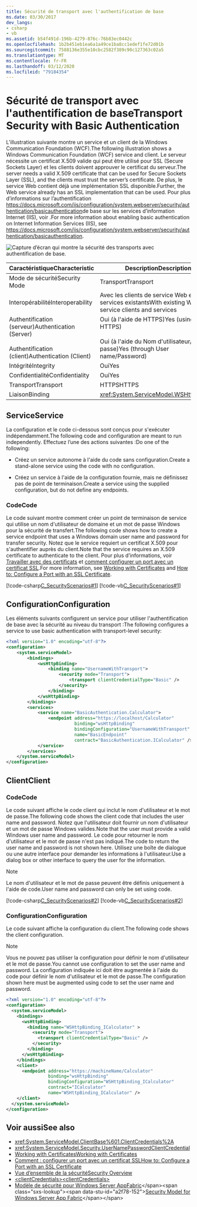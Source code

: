 ```yaml
---
title: Sécurité de transport avec l'authentification de base
ms.date: 03/30/2017
dev_langs:
- csharp
- vb
ms.assetid: b54f491d-196b-4279-876c-76b83ec0442c
ms.openlocfilehash: 1b2b451eb1ea6a1a49ce1ba8cc1edef1fe72d01b
ms.sourcegitcommit: 7588136e355e10cbc2582f389c90c127363c02a5
ms.translationtype: MT
ms.contentlocale: fr-FR
ms.lasthandoff: 03/12/2020
ms.locfileid: "79184354"
---
```

# <a name="transport-security-with-basic-authentication"></a><span data-ttu-id="a2f78-102">Sécurité de transport avec l'authentification de base</span><span class="sxs-lookup"><span data-stu-id="a2f78-102">Transport Security with Basic Authentication</span></span>
<span data-ttu-id="a2f78-103">L’illustration suivante montre un service et un client de la Windows Communication Foundation (WCF).</span><span class="sxs-lookup"><span data-stu-id="a2f78-103">The following illustration shows a Windows Communication Foundation (WCF) service and client.</span></span> <span data-ttu-id="a2f78-104">Le serveur nécessite un certificat X.509 valide qui peut être utilisé pour SSL (Secure Sockets Layer) et les clients doivent approuver le certificat du serveur.</span><span class="sxs-lookup"><span data-stu-id="a2f78-104">The server needs a valid X.509 certificate that can be used for Secure Sockets Layer (SSL), and the clients must trust the server’s certificate.</span></span> <span data-ttu-id="a2f78-105">De plus, le service Web contient déjà une implémentation SSL disponible.</span><span class="sxs-lookup"><span data-stu-id="a2f78-105">Further, the Web service already has an SSL implementation that can be used.</span></span> <span data-ttu-id="a2f78-106">Pour plus d’informations sur l’authentification <https://docs.microsoft.com/iis/configuration/system.webserver/security/authentication/basicauthentication>de base sur les services d’information Internet (IIS), voir .</span><span class="sxs-lookup"><span data-stu-id="a2f78-106">For more information about enabling basic authentication on Internet Information Services (IIS), see <https://docs.microsoft.com/iis/configuration/system.webserver/security/authentication/basicauthentication>.</span></span>  
  
 ![Capture d’écran qui montre la sécurité des transports avec authentification de base.](./media/transport-security-with-basic-authentication/transport-security-basic-authentication.gif)  
  
|<span data-ttu-id="a2f78-108">Caractéristique</span><span class="sxs-lookup"><span data-stu-id="a2f78-108">Characteristic</span></span>|<span data-ttu-id="a2f78-109">Description</span><span class="sxs-lookup"><span data-stu-id="a2f78-109">Description</span></span>|  
|--------------------|-----------------|  
|<span data-ttu-id="a2f78-110">Mode de sécurité</span><span class="sxs-lookup"><span data-stu-id="a2f78-110">Security Mode</span></span>|<span data-ttu-id="a2f78-111">Transport</span><span class="sxs-lookup"><span data-stu-id="a2f78-111">Transport</span></span>|  
|<span data-ttu-id="a2f78-112">Interopérabilité</span><span class="sxs-lookup"><span data-stu-id="a2f78-112">Interoperability</span></span>|<span data-ttu-id="a2f78-113">Avec les clients de service Web et les services existants</span><span class="sxs-lookup"><span data-stu-id="a2f78-113">With existing Web service clients and services</span></span>|  
|<span data-ttu-id="a2f78-114">Authentification (serveur)</span><span class="sxs-lookup"><span data-stu-id="a2f78-114">Authentication (Server)</span></span><br /><br /> <span data-ttu-id="a2f78-115">Authentification (client)</span><span class="sxs-lookup"><span data-stu-id="a2f78-115">Authentication (Client)</span></span>|<span data-ttu-id="a2f78-116">Oui (à l'aide de HTTPS)</span><span class="sxs-lookup"><span data-stu-id="a2f78-116">Yes (using HTTPS)</span></span><br /><br /> <span data-ttu-id="a2f78-117">Oui (à l'aide du Nom d'utilisateur/Mot de passe)</span><span class="sxs-lookup"><span data-stu-id="a2f78-117">Yes (through User name/Password)</span></span>|  
|<span data-ttu-id="a2f78-118">Intégrité</span><span class="sxs-lookup"><span data-stu-id="a2f78-118">Integrity</span></span>|<span data-ttu-id="a2f78-119">Oui</span><span class="sxs-lookup"><span data-stu-id="a2f78-119">Yes</span></span>|  
|<span data-ttu-id="a2f78-120">Confidentialité</span><span class="sxs-lookup"><span data-stu-id="a2f78-120">Confidentiality</span></span>|<span data-ttu-id="a2f78-121">Oui</span><span class="sxs-lookup"><span data-stu-id="a2f78-121">Yes</span></span>|  
|<span data-ttu-id="a2f78-122">Transport</span><span class="sxs-lookup"><span data-stu-id="a2f78-122">Transport</span></span>|<span data-ttu-id="a2f78-123">HTTPS</span><span class="sxs-lookup"><span data-stu-id="a2f78-123">HTTPS</span></span>|  
|<span data-ttu-id="a2f78-124">Liaison</span><span class="sxs-lookup"><span data-stu-id="a2f78-124">Binding</span></span>|<xref:System.ServiceModel.WSHttpBinding>|  
  
## <a name="service"></a><span data-ttu-id="a2f78-125">Service</span><span class="sxs-lookup"><span data-stu-id="a2f78-125">Service</span></span>  
 <span data-ttu-id="a2f78-126">La configuration et le code ci-dessous sont conçus pour s'exécuter indépendamment.</span><span class="sxs-lookup"><span data-stu-id="a2f78-126">The following code and configuration are meant to run independently.</span></span> <span data-ttu-id="a2f78-127">Effectuez l’une des actions suivantes :</span><span class="sxs-lookup"><span data-stu-id="a2f78-127">Do one of the following:</span></span>  
  
- <span data-ttu-id="a2f78-128">Créez un service autonome à l'aide du code sans configuration.</span><span class="sxs-lookup"><span data-stu-id="a2f78-128">Create a stand-alone service using the code with no configuration.</span></span>  
  
- <span data-ttu-id="a2f78-129">Créez un service à l'aide de la configuration fournie, mais ne définissez pas de point de terminaison.</span><span class="sxs-lookup"><span data-stu-id="a2f78-129">Create a service using the supplied configuration, but do not define any endpoints.</span></span>  
  
### <a name="code"></a><span data-ttu-id="a2f78-130">Code</span><span class="sxs-lookup"><span data-stu-id="a2f78-130">Code</span></span>  
 <span data-ttu-id="a2f78-131">Le code suivant montre comment créer un point de terminaison de service qui utilise un nom d'utilisateur de domaine et un mot de passe Windows pour la sécurité de transfert.</span><span class="sxs-lookup"><span data-stu-id="a2f78-131">The following code shows how to create a service endpoint that uses a Windows domain user name and password for transfer security.</span></span> <span data-ttu-id="a2f78-132">Notez que le service requiert un certificat X.509 pour s'authentifier auprès du client.</span><span class="sxs-lookup"><span data-stu-id="a2f78-132">Note that the service requires an X.509 certificate to authenticate to the client.</span></span> <span data-ttu-id="a2f78-133">Pour plus d’informations, voir [Travailler avec des certificats](../../../../docs/framework/wcf/feature-details/working-with-certificates.md) et [comment configurer un port avec un certificat SSL](../../../../docs/framework/wcf/feature-details/how-to-configure-a-port-with-an-ssl-certificate.md).</span><span class="sxs-lookup"><span data-stu-id="a2f78-133">For more information, see [Working with Certificates](../../../../docs/framework/wcf/feature-details/working-with-certificates.md) and [How to: Configure a Port with an SSL Certificate](../../../../docs/framework/wcf/feature-details/how-to-configure-a-port-with-an-ssl-certificate.md).</span></span>  
  
 [!code-csharp[C_SecurityScenarios#1](../../../../samples/snippets/csharp/VS_Snippets_CFX/c_securityscenarios/cs/source.cs#1)]
 [!code-vb[C_SecurityScenarios#1](../../../../samples/snippets/visualbasic/VS_Snippets_CFX/c_securityscenarios/vb/source.vb#1)]  
  
## <a name="configuration"></a><span data-ttu-id="a2f78-134">Configuration</span><span class="sxs-lookup"><span data-stu-id="a2f78-134">Configuration</span></span>  
 <span data-ttu-id="a2f78-135">Les éléments suivants configurent un service pour utiliser l'authentification de base avec la sécurité au niveau du transport :</span><span class="sxs-lookup"><span data-stu-id="a2f78-135">The following configures a service to use basic authentication with transport-level security:</span></span>  
  
```xml  
<?xml version="1.0" encoding="utf-8"?>  
<configuration>  
    <system.serviceModel>  
        <bindings>  
            <wsHttpBinding>  
                <binding name="UsernameWithTransport">  
                    <security mode="Transport">  
                        <transport clientCredentialType="Basic" />  
                    </security>  
                </binding>  
            </wsHttpBinding>  
        </bindings>  
        <services>  
            <service name="BasicAuthentication.Calculator">  
                <endpoint address="https://localhost/Calculator"  
                          binding="wsHttpBinding"
                          bindingConfiguration="UsernameWithTransport"  
                          name="BasicEndpoint"
                          contract="BasicAuthentication.ICalculator" />  
            </service>  
        </services>  
    </system.serviceModel>  
</configuration>  
```  
  
## <a name="client"></a><span data-ttu-id="a2f78-136">Client</span><span class="sxs-lookup"><span data-stu-id="a2f78-136">Client</span></span>  
  
### <a name="code"></a><span data-ttu-id="a2f78-137">Code</span><span class="sxs-lookup"><span data-stu-id="a2f78-137">Code</span></span>  
 <span data-ttu-id="a2f78-138">Le code suivant affiche le code client qui inclut le nom d'utilisateur et le mot de passe.</span><span class="sxs-lookup"><span data-stu-id="a2f78-138">The following code shows the client code that includes the user name and password.</span></span> <span data-ttu-id="a2f78-139">Notez que l'utilisateur doit fournir un nom d'utilisateur et un mot de passe Windows valides.</span><span class="sxs-lookup"><span data-stu-id="a2f78-139">Note that the user must provide a valid Windows user name and password.</span></span> <span data-ttu-id="a2f78-140">Le code pour retourner le nom d'utilisateur et le mot de passe n'est pas indiqué.</span><span class="sxs-lookup"><span data-stu-id="a2f78-140">The code to return the user name and password is not shown here.</span></span> <span data-ttu-id="a2f78-141">Utilisez une boîte de dialogue ou une autre interface pour demander les informations à l'utilisateur.</span><span class="sxs-lookup"><span data-stu-id="a2f78-141">Use a dialog box or other interface to query the user for the information.</span></span>  
  
> [!NOTE]
> <span data-ttu-id="a2f78-142">Le nom d'utilisateur et le mot de passe peuvent être définis uniquement à l'aide de code.</span><span class="sxs-lookup"><span data-stu-id="a2f78-142">User name and password can only be set using code.</span></span>  
  
 [!code-csharp[C_SecurityScenarios#2](../../../../samples/snippets/csharp/VS_Snippets_CFX/c_securityscenarios/cs/source.cs#2)]
 [!code-vb[C_SecurityScenarios#2](../../../../samples/snippets/visualbasic/VS_Snippets_CFX/c_securityscenarios/vb/source.vb#2)]  
  
### <a name="configuration"></a><span data-ttu-id="a2f78-143">Configuration</span><span class="sxs-lookup"><span data-stu-id="a2f78-143">Configuration</span></span>  
 <span data-ttu-id="a2f78-144">Le code suivant affiche la configuration du client.</span><span class="sxs-lookup"><span data-stu-id="a2f78-144">The following code shows the client configuration.</span></span>  
  
> [!NOTE]
> <span data-ttu-id="a2f78-145">Vous ne pouvez pas utiliser la configuration pour définir le nom d'utilisateur et le mot de passe.</span><span class="sxs-lookup"><span data-stu-id="a2f78-145">You cannot use configuration to set the user name and password.</span></span> <span data-ttu-id="a2f78-146">La configuration indiquée ici doit être augmentée à l'aide du code pour définir le nom d'utilisateur et le mot de passe.</span><span class="sxs-lookup"><span data-stu-id="a2f78-146">The configuration shown here must be augmented using code to set the user name and password.</span></span>  
  
```xml  
<?xml version="1.0" encoding="utf-8"?>  
<configuration>  
  <system.serviceModel>  
    <bindings>  
      <wsHttpBinding>  
        <binding name="WSHttpBinding_ICalculator" >  
          <security mode="Transport">  
            <transport clientCredentialType="Basic" />  
          </security>  
        </binding>  
      </wsHttpBinding>  
    </bindings>  
    <client>  
      <endpoint address="https://machineName/Calculator"
                binding="wsHttpBinding"  
                bindingConfiguration="WSHttpBinding_ICalculator"
                contract="ICalculator"  
                name="WSHttpBinding_ICalculator" />  
    </client>  
  </system.serviceModel>  
</configuration>  
```  
  
## <a name="see-also"></a><span data-ttu-id="a2f78-147">Voir aussi</span><span class="sxs-lookup"><span data-stu-id="a2f78-147">See also</span></span>

- <xref:System.ServiceModel.ClientBase%601.ClientCredentials%2A>
- <xref:System.ServiceModel.Security.UserNamePasswordClientCredential>
- [<span data-ttu-id="a2f78-148">Working with Certificates</span><span class="sxs-lookup"><span data-stu-id="a2f78-148">Working with Certificates</span></span>](../../../../docs/framework/wcf/feature-details/working-with-certificates.md)
- [<span data-ttu-id="a2f78-149">Comment : configurer un port avec un certificat SSL</span><span class="sxs-lookup"><span data-stu-id="a2f78-149">How to: Configure a Port with an SSL Certificate</span></span>](../../../../docs/framework/wcf/feature-details/how-to-configure-a-port-with-an-ssl-certificate.md)
- [<span data-ttu-id="a2f78-150">Vue d’ensemble de la sécurité</span><span class="sxs-lookup"><span data-stu-id="a2f78-150">Security Overview</span></span>](../../../../docs/framework/wcf/feature-details/security-overview.md)
- [<span data-ttu-id="a2f78-151">\<clientCredentials></span><span class="sxs-lookup"><span data-stu-id="a2f78-151">\<clientCredentials></span></span>](../../../../docs/framework/configure-apps/file-schema/wcf/clientcredentials.md)
- <span data-ttu-id="a2f78-152">[Modèle de sécurité pour Windows Server AppFabric](https://docs.microsoft.com/previous-versions/appfabric/ee677202(v=azure.10))</span><span class="sxs-lookup"><span data-stu-id="a2f78-152">[Security Model for Windows Server App Fabric](https://docs.microsoft.com/previous-versions/appfabric/ee677202(v=azure.10))</span></span>
